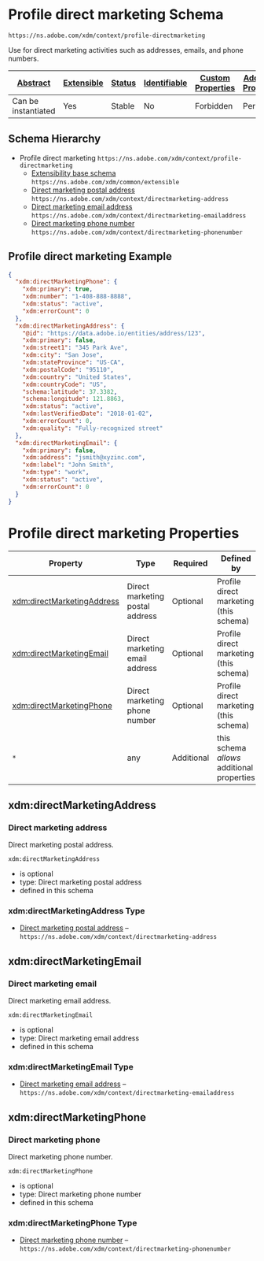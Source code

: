
# Profile direct marketing Schema

```
https://ns.adobe.com/xdm/context/profile-directmarketing
```

Use for direct marketing activities such as addresses, emails, and phone numbers.

| [Abstract](../../../abstract.md) | [Extensible](../../../extensions.md) | [Status](../../../status.md) | [Identifiable](../../../id.md) | [Custom Properties](../../../extensions.md) | [Additional Properties](../../../extensions.md) | Defined In |
|----------------------------------|--------------------------------------|------------------------------|--------------------------------|---------------------------------------------|-------------------------------------------------|------------|
| Can be instantiated | Yes | Stable | No | Forbidden | Permitted | [mixins/profile/profile-directmarketing.schema.json](mixins/profile/profile-directmarketing.schema.json) |
## Schema Hierarchy

* Profile direct marketing `https://ns.adobe.com/xdm/context/profile-directmarketing`
  * [Extensibility base schema](../../datatypes/extensible.schema.md) `https://ns.adobe.com/xdm/common/extensible`
  * [Direct marketing postal address](../../datatypes/directmarketing-address.schema.md) `https://ns.adobe.com/xdm/context/directmarketing-address`
  * [Direct marketing email address](../../datatypes/directmarketing-emailaddress.schema.md) `https://ns.adobe.com/xdm/context/directmarketing-emailaddress`
  * [Direct marketing phone number](../../datatypes/directmarketing-phonenumber.schema.md) `https://ns.adobe.com/xdm/context/directmarketing-phonenumber`


## Profile direct marketing Example
```json
{
  "xdm:directMarketingPhone": {
    "xdm:primary": true,
    "xdm:number": "1-408-888-8888",
    "xdm:status": "active",
    "xdm:errorCount": 0
  },
  "xdm:directMarketingAddress": {
    "@id": "https://data.adobe.io/entities/address/123",
    "xdm:primary": false,
    "xdm:street1": "345 Park Ave",
    "xdm:city": "San Jose",
    "xdm:stateProvince": "US-CA",
    "xdm:postalCode": "95110",
    "xdm:country": "United States",
    "xdm:countryCode": "US",
    "schema:latitude": 37.3382,
    "schema:longitude": 121.8863,
    "xdm:status": "active",
    "xdm:lastVerifiedDate": "2018-01-02",
    "xdm:errorCount": 0,
    "xdm:quality": "Fully-recognized street"
  },
  "xdm:directMarketingEmail": {
    "xdm:primary": false,
    "xdm:address": "jsmith@xyzinc.com",
    "xdm:label": "John Smith",
    "xdm:type": "work",
    "xdm:status": "active",
    "xdm:errorCount": 0
  }
}
```

# Profile direct marketing Properties

| Property | Type | Required | Defined by |
|----------|------|----------|------------|
| [xdm:directMarketingAddress](#xdmdirectmarketingaddress) | Direct marketing postal address | Optional | Profile direct marketing (this schema) |
| [xdm:directMarketingEmail](#xdmdirectmarketingemail) | Direct marketing email address | Optional | Profile direct marketing (this schema) |
| [xdm:directMarketingPhone](#xdmdirectmarketingphone) | Direct marketing phone number | Optional | Profile direct marketing (this schema) |
| `*` | any | Additional | this schema *allows* additional properties |

## xdm:directMarketingAddress
### Direct marketing address

Direct marketing postal address.

`xdm:directMarketingAddress`
* is optional
* type: Direct marketing postal address
* defined in this schema

### xdm:directMarketingAddress Type


* [Direct marketing postal address](../../datatypes/directmarketing-address.schema.md) – `https://ns.adobe.com/xdm/context/directmarketing-address`





## xdm:directMarketingEmail
### Direct marketing email

Direct marketing email address.

`xdm:directMarketingEmail`
* is optional
* type: Direct marketing email address
* defined in this schema

### xdm:directMarketingEmail Type


* [Direct marketing email address](../../datatypes/directmarketing-emailaddress.schema.md) – `https://ns.adobe.com/xdm/context/directmarketing-emailaddress`





## xdm:directMarketingPhone
### Direct marketing phone

Direct marketing phone number.

`xdm:directMarketingPhone`
* is optional
* type: Direct marketing phone number
* defined in this schema

### xdm:directMarketingPhone Type


* [Direct marketing phone number](../../datatypes/directmarketing-phonenumber.schema.md) – `https://ns.adobe.com/xdm/context/directmarketing-phonenumber`




